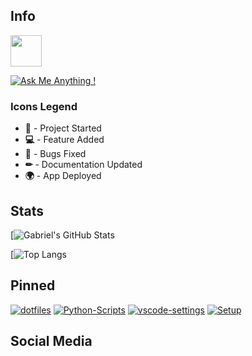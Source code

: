 <script defer src="https://use.fontawesome.com/releases/v5.15.4/js/all.js" integrity="sha384-rOA1PnstxnOBLzCLMcre8ybwbTmemjzdNlILg8O7z1lUkLXozs4DHonlDtnE7fpc" crossorigin="anonymous"></script>

## Info

<a href="http://gabrielvdev.surge.sh" target="blank" title="Portfolio"><img src="http://gabrielvdev.surge.sh/img/logo.png" height="50" width="50"></a>

[![Ask Me Anything !](https://img.shields.io/badge/Ask%20me-anything-1abc9c.svg)](https://GitHub.com/GabrielCrackPro/ama)

### Icons Legend

- **🎉** - Project Started
- **💻** - Feature Added
- **🔧** - Bugs Fixed
- **✏** - Documentation Updated
- **🌍** - App Deployed

## Stats

[![Gabriel's GitHub Stats](https://github-readme-stats.vercel.app/api?username=GabrielCrackPro&show_icons=true&theme=dark&hide_title=true)

[![Top Langs](https://github-readme-stats.vercel.app/api/top-langs/?username=GabrielCrackPro&theme=dark&layout=compact&hide_title=true)

## Pinned
[![dotfiles](https://github-readme-stats.vercel.app/api/pin/?username=GabrielCrackPro&repo=dotfiles&theme=dark)](https://github.com/GabrielCrackPro/ddotfiles)
[![Python-Scripts](https://github-readme-stats.vercel.app/api/pin/?username=GabrielCrackPro&repo=python-scripts&theme=dark)](https://github.com/GabrielCrackPro/python-scripts)
[![vscode-settings](https://github-readme-stats.vercel.app/api/pin/?username=GabrielCrackPro&repo=vscode-settings&theme=dark)](https://github.com/GabrielCrackPro/vscode-settings)
[![Setup](https://github-readme-stats.vercel.app/api/pin/?username=GabrielCrackPro&repo=Setup&theme=dark)](https://github.com/GabrielCrackPro/Setup)

## Social Media

<a href="http://twitter.com/gabrielvr01" target="blank"><i class="fab fa-twitter"></i></a>
<a href="https://facebook.com/gabriel.vargasreyes.5" target="blank"><i class="fab fa-facebook"></i></a>
<a href="http://reddit.com/gabrielvr01" target="blank"><i class="fab fa-reddit"></i></a>
<a href="mailto:gabrielcrackpro2001@gmail.com"><i class="fas fa-envelope"></i></a>
